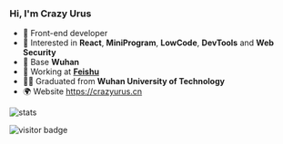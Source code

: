 ### Hi, I'm Crazy Urus

- 🔭 Front-end developer
- 🍋 Interested in **React**, **MiniProgram**, **LowCode**, **DevTools** and **Web Security**
- 📍 Base **Wuhan**
- 💼 Working at **[Feishu](https://github.com/larksuite)**
- 👨‍🎓 Graduated from **Wuhan University of Technology**
- 🌍 Website https://crazyurus.cn

![stats](https://github-readme-stats.vercel.app/api?username=crazyurus)

![visitor badge](https://visitor-badge.glitch.me/badge?page_id=crazyurus.github.readme)
